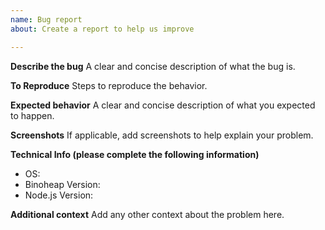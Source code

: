 ```yaml
---
name: Bug report
about: Create a report to help us improve

---
```


**Describe the bug**
A clear and concise description of what the bug is.

**To Reproduce**
Steps to reproduce the behavior.

**Expected behavior**
A clear and concise description of what you expected to happen.

**Screenshots**
If applicable, add screenshots to help explain your problem.

**Technical Info (please complete the following information)**
 - OS:
 - Binoheap Version:
 - Node.js Version:

**Additional context**
Add any other context about the problem here.
